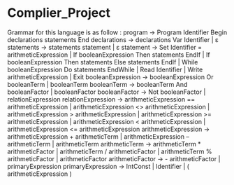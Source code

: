 # Complier_Project

Grammar for this language is as follow :
    program → Program Identifier Begin declarations statements End
    declarations → declarations Var Identifier | ε
    statements → statements statement | ε
    statement → Set Identifier = arithmeticExpression
                | If booleanExpression Then statements EndIf
                | If booleanExpression Then statements Else statements EndIf
                | While booleanExpression Do statements EndWhile
                | Read Identifier
                | Write arithmeticExpression
                | Exit
    booleanExpression → booleanExpression Or booleanTerm |  booleanTerm
    booleanTerm → booleanTerm And booleanFactor   |   booleanFactor
    booleanFactor → Not booleanFactor | relationExpression
    relationExpression → arithmeticExpression == arithmeticExpression
                          | arithmeticExpression <> arithmeticExpression
                          | arithmeticExpression > arithmeticExpression
                          | arithmeticExpression >= arithmeticExpression
                          | arithmeticExpression < arithmeticExpression
                          | arithmeticExpression <= arithmeticExpression
    arithmeticExpression → arithmeticExpression + arithmeticTerm
                            | arithmeticExpression – arithmeticTerm
                            | arithmeticTerm
    arithmeticTerm → arithmeticTerm * arithmeticFactor
                      | arithmeticTerm / arithmeticFactor
                      | arithmeticTerm % arithmeticFactor
                      | arithmeticFactor
    arithmeticFactor → - arithmeticFactor | primaryExpression
    primaryExpression → IntConst | Identifier | ( arithmeticExpression )
